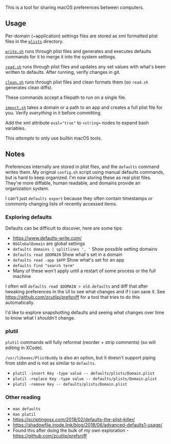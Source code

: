 This is a tool for sharing macOS preferences between computers.

## Usage

Per-domain (~application) settings files are stored as xml formatted plist files in the [`plists`](./plists) directory.

[`write.sh`](./write.sh) runs through plist files and generates and executes defaults commands for it to merge it into the system settings.

[`read.sh`](./write.sh) runs through plist files and updates any set values with what's been written to defaults. After running, verify changes in git.

[`clean.sh`](./clean.sh) runs through plist files and clean formats them (so `read.sh` generates clean diffs).

These commands accept a filepath to run on a single file.

[`import.sh`](./import.sh) takes a domain or a path to an app and creates a full plist file for you. Verify _everything_ in it before committing.

Add the xml attribute `eval="true"` to `<string>` nodes to expand bash variables.

This _attempts_ to only use builtin macOS tools.
  
## Notes

Preferences internally are stored in plist files, and the `defaults` command writes them. My original `config.sh` script using manual defaults commands, but is hard to keep organized. I'm now storing these as real plist files. They're more diffable, human readable, and domains provide an organization system.

I can't just `defaults export` because they often contain timestamps or commonly changing lists of recently accessed items.

### Exploring defaults

Defaults can be difficult to discover, here are some tips:
- https://www.defaults-write.com/
- `NSGlobalDomain` are global settings
- `defaults domains | splitlines ', '`
  Show possible setting domains
- `defaults read $DOMAIN`
  Show what's set in a domain
- `defaults read -app $APP`
  Show what's set for an app
- `defaults find "search term"`
- Many of these won't apply until a restart of some process or the full machine

I often will `defaults read $DOMAIN > old.defaults` and diff that after tweaking preferences in the UI to see what changes and if I can save it. See https://github.com/zcutlip/prefsniff for a tool that tries to do this automatically.

I'd like to explore snapshotting defaults and seeing what changes over time to know what I _shouldn't_ change. 

### plutil

`plutil` commands will fully reformat (reorder + strip comments) (so will editing in XCode).

`/usr/libexec/PlistBuddy` is also an option, but it doesn't support piping from stdin and is not as similar to `defaults`.

- `plutil -insert Key -type value -- defaults/plists/Domain.plist`
- `plutil -replace Key -type value -- defaults/plists/Domain.plist`
- `plutil -remove Key -- defaults/plists/Domain.plist`

### Other reading

- `man defaults`
- `man plutil`
- https://scriptingosx.com/2018/02/defaults-the-plist-killer/
- https://shadowfile.inode.link/blog/2018/06/advanced-defaults1-usage/
- Found this after doing the bulk of my own exploration - https://github.com/zcutlip/prefsniff
